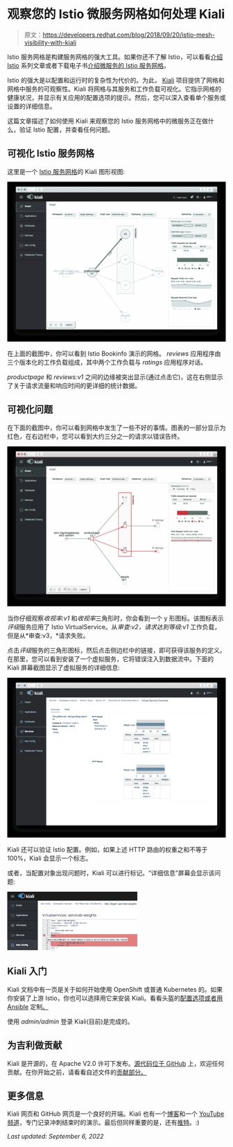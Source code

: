# 观察您的 Istio 微服务网格如何处理 Kiali

> 原文：<https://developers.redhat.com/blog/2018/09/20/istio-mesh-visibility-with-kiali>

Istio 服务网格是构建服务网格的强大工具。如果你还不了解 Istio，可以看看[介绍 Istio](https://developers.redhat.com/blog/2018/03/06/introduction-istio-makes-mesh-things/) 系列文章或者下载电子书[介绍微服务的 Istio 服务网格](https://developers.redhat.com/books/introducing-istio-service-mesh-microservices/)。

Istio 的强大是以配置和运行时的复杂性为代价的。为此， [Kiali](https://www.kiali.io/) 项目提供了网格和网格中服务的可观察性。Kiali 将网格与其服务和工作负载可视化。它指示网格的健康状况，并显示有关应用的配置选项的提示。然后，您可以深入查看单个服务或设置的详细信息。

这篇文章描述了如何使用 Kiali 来观察您的 Istio 服务网格中的微服务正在做什么，验证 Istio 配置，并查看任何问题。

## 可视化 Istio 服务网格

这里是一个 [Istio 服务网格](https://developers.redhat.com/topics/service-mesh/)的 Kiali 图形视图:

[![Istio service mesh graph in Kiali](img/67feb9c3978abf2057e48fd4bb315890.png)](https://developers.redhat.com/blog/wp-content/uploads/2018/09/Bildschirmfoto-2018-09-18-um-21.32.46.png)

在上面的截图中，你可以看到 Istio Bookinfo 演示的网格。 *reviews* 应用程序由三个版本化的工作负载组成，其中两个工作负载与 *ratings* 应用程序对话。

*productpage* 和 *reviews:v1* 之间的边缘被突出显示(通过点击它)，这在右侧显示了关于请求流量和响应时间的更详细的统计数据。

## 可视化问题

在下面的截图中，你可以看到网格中发生了一些不好的事情。图表的一部分显示为红色，在右边栏中，您可以看到大约三分之一的请求以错误告终。

[![detecting problems in the Istio service mesh](img/ff91dabd15e3362b31438bf1257f678f.png)](https://developers.redhat.com/blog/wp-content/uploads/2018/09/Bildschirmfoto-2018-09-18-um-21.48.31.png)

当你仔细观察*收视率:v1* 和*收视率*三角形时，你会看到一个 y 形图标。该图标表示*评级*服务应用了 Istio VirtualService。从*审查:v2，*请求达到*等级:v1* 工作负载，但是从*审查:v3，*请求失败。

点击*评级*服务的三角形图标，然后点击侧边栏中的链接，即可获得该服务的定义。在那里，您可以看到安装了一个虚拟服务，它将错误注入到数据流中。下面的 Kiali 屏幕截图显示了虚拟服务的详细信息:

[![Kiali showing details of a virtual service](img/e75c02c61160dc082b479aef343104ee.png)](https://developers.redhat.com/blog/wp-content/uploads/2018/09/Bildschirmfoto-2018-09-18-um-21.49.39.png)

Kiali 还可以验证 Istio 配置。例如，如果上述 HTTP 路由的权重之和不等于 100%，Kiali 会显示一个标志。

或者，当配置对象出现问题时，Kiali 可以进行标记。“详细信息”屏幕会显示该问题:

[![Kiali highlighting a configuration issue in a virtual service](img/96465cc852624e6b72791cae3c8c32d5.png)](https://developers.redhat.com/blog/wp-content/uploads/2018/09/Bildschirmfoto-2018-09-19-um-11.36.30.png)

## Kiali 入门

Kiali 文档中有一页是关于如何开始使用 OpenShift 或普通 Kubernetes 的。如果你安装了上游 Istio，你也可以选择用它来安装 Kiali。看看头盔的[配置选项或者用 Ansible](https://istio.io/latest/docs/reference/config/) 定制[。](https://istio.io/latest/search/?q=ANSIBLE)

使用 *admin/admin* 登录 Kiali(目前)是完成的。

## **为吉利做贡献**

Kiali 是开源的，在 Apache V2.0 许可下发布。[源代码位于 GitHub](https://github.com/kiali) 上，欢迎任何贡献。在你开始之前，请看看自述文件的[贡献部分。](https://github.com/kiali/kiali/blob/master/README.adoc#contributing)

## 更多信息

Kiali 网页和 GitHub 网页是一个良好的开端。Kiali 也有一个[博客](https://medium.com/kialiproject)和一个 [YouTube 频道](https://www.youtube.com/channel/UCcm2NzDN_UCZKk2yYmOpc5w)，专门记录冲刺结束时的演示。最后但同样重要的是，还有[推特](https://twitter.com/KialiProject)。:)

*Last updated: September 6, 2022*
